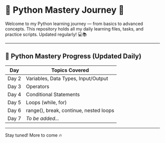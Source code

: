 # 🐍 Python Mastery Journey 🚀

Welcome to my Python learning journey — from basics to advanced concepts. This repository holds all my daily learning files, tasks, and practice scripts. Updated regularly! 💻📚

---

## 📅 Python Mastery Progress (Updated Daily)

| Day | Topics Covered |
|-----|----------------|
| Day 2 | Variables, Data Types, Input/Output |
| Day 3 | Operators |
| Day 4 | Conditional Statements |
| Day 5 | Loops (while, for) |
| Day 6 | range(), break, continue, nested loops |
| Day 7 | *To be added...* |

---

Stay tuned! More to come 🔥
